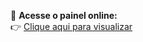 🔗 **Acesse o painel online:**  
👉 [Clique aqui para visualizar](https://devcmsaliba.github.io/PBI-Project3/)

